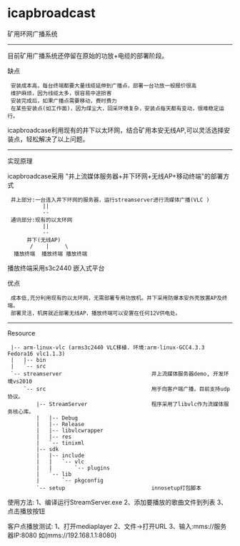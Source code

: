 icapbroadcast
=============

矿用环网广播系统

------------------
目前矿用广播系统还停留在原始的功放+电缆的部署阶段。

缺点

     安装成本高，每台终端都要大量线缆延伸到广播点，部署一台功放一般报价很高
     维护麻烦，因为线缆太多，很容易中途损害
     安装完成后，如果广播点需要移动，费时费力
     在某些安装点(如工作面)，因为煤尘大，回采环境复杂，安装点每天都有变动，很难稳定运行。

icapbroadcase利用现有的井下以太环网，结合矿用本安无线AP,可以灵活选择安装点，轻松解决了以上问题。

------------------
实现原理

icapbroadcase采用 "井上流媒体服务器+井下环网+无线AP+移动终端"的部署方式

     井上部分:一台连入井下环网的服务器，运行streamserver进行流媒体广播(VLC )
               ||
               --
     通讯部分:现有的以太环网
               ||
               --
          井下(无线AP)
           /    |     \
      播放终端  播放终端 播放终端

播放终端采用s3c2440 嵌入式平台


优点

     成本低,充分利用现有的以太环网，无需部署专用功放机。井下采用防爆本安外壳放置AP及终端。
     部署灵活，机房就近部署无线AP，播放终端可以安置在任何12V供电处。

------------------
Resource

     |-- arm-linux-vlc (arms3c2440 VLC移植. 环境:arm-linux-GCC4.3.3 Fedora16 vlc1.1.3)
     |   |-- bin
     |   `-- src
     `-- streamserver                            井上流媒体服务器demo, 开发环境vs2010
         `-- src                                 用于向客户端广播，目前支持udp协议。
             |-- StreamServer                    程序采用了libvlc作为流媒体服务核心库。
             |   |-- Debug
             |   |-- Release
             |   |-- libvlcwrapper
             |   |-- res
             |   `-- tinixml
             |-- sdk
             |   |-- include
             |   |   `-- vlc
             |   |       `-- plugins
             |   `-- lib
             |       `-- pkgconfig
             `-- setup                           innosetup打包脚本

使用方法:
1、编译运行StreamServer.exe
2、添加要播放的歌曲文件到列表
3、点击播放按钮

客户点播放测试:
1、打开mediaplayer
2、文件->打开URL
3、输入:mms://服务器IP:8080  如(mms://192.168.1.1:8080)


